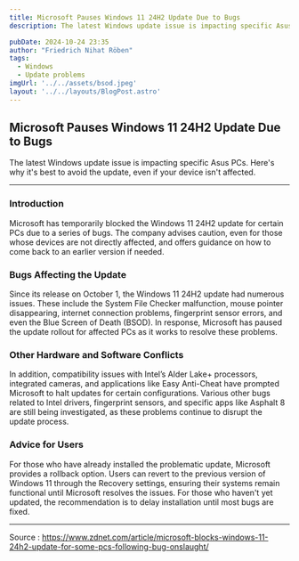 ```yaml
---
title: Microsoft Pauses Windows 11 24H2 Update Due to Bugs
description: The latest Windows update issue is impacting specific Asus PCs. Here's why it's best to avoid the update, even if your device isn't affected.

pubDate: 2024-10-24 23:35
author: "Friedrich Nihat Röben"
tags:
  - Windows
  - Update problems
imgUrl: '../../assets/bsod.jpeg'
layout: '../../layouts/BlogPost.astro'
---
```


## Microsoft Pauses Windows 11 24H2 Update Due to Bugs

The latest Windows update issue is impacting specific Asus PCs. Here's why it's best to avoid the update, even if your device isn't affected.

---

### Introduction

Microsoft has temporarily blocked the Windows 11 24H2 update for certain PCs due to a series of bugs. The company advises caution, even for those whose devices are not directly affected, and offers guidance on how to come back to an earlier version if needed.

### Bugs Affecting the Update

Since its release on October 1, the Windows 11 24H2 update had numerous issues. These include the System File Checker malfunction, mouse pointer disappearing, internet connection problems, fingerprint sensor errors, and even the Blue Screen of Death (BSOD). In response, Microsoft has paused the update rollout for affected PCs as it works to resolve these problems.


### Other Hardware and Software Conflicts

In addition, compatibility issues with Intel’s Alder Lake+ processors, integrated cameras, and applications like Easy Anti-Cheat have prompted Microsoft to halt updates for certain configurations. Various other bugs related to Intel drivers, fingerprint sensors, and specific apps like Asphalt 8 are still being investigated, as these problems continue to disrupt the update process.


### Advice for Users

For those who have already installed the problematic update, Microsoft provides a rollback option. Users can revert to the previous version of Windows 11 through the Recovery settings, ensuring their systems remain functional until Microsoft resolves the issues. For those who haven't yet updated, the recommendation is to delay installation until most bugs are fixed.

---

Source : https://www.zdnet.com/article/microsoft-blocks-windows-11-24h2-update-for-some-pcs-following-bug-onslaught/